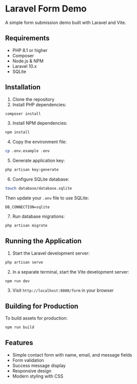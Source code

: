 # Laravel Form Demo

A simple form submission demo built with Laravel and Vite.

## Requirements

-   PHP 8.1 or higher
-   Composer
-   Node.js & NPM
-   Laravel 10.x
-   SQLite

## Installation

1. Clone the repository
2. Install PHP dependencies:

```bash
composer install
```

3. Install NPM dependencies:

```bash
npm install
```

4. Copy the environment file:

```bash
cp .env.example .env
```

5. Generate application key:

```bash
php artisan key:generate
```

6. Configure SQLite database:

```bash
touch database/database.sqlite
```

Then update your `.env` file to use SQLite:

```env
DB_CONNECTION=sqlite
```

7. Run database migrations:

```bash
php artisan migrate
```

## Running the Application

1. Start the Laravel development server:

```bash
php artisan serve
```

2. In a separate terminal, start the Vite development server:

```bash
npm run dev
```

3. Visit `http://localhost:8000/form` in your browser

## Building for Production

To build assets for production:

```bash
npm run build
```

## Features

-   Simple contact form with name, email, and message fields
-   Form validation
-   Success message display
-   Responsive design
-   Modern styling with CSS
